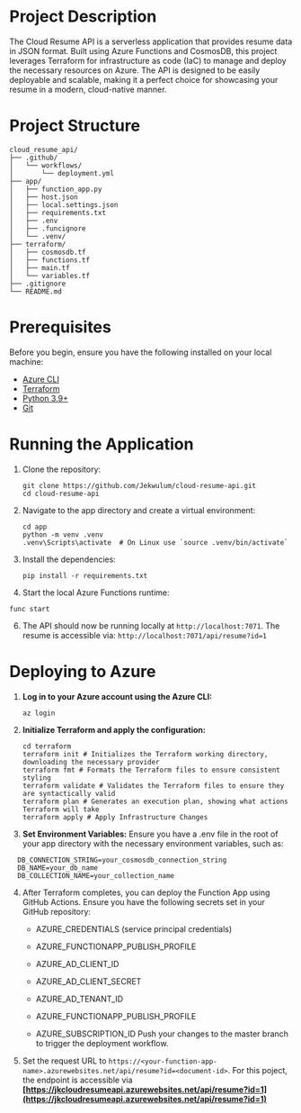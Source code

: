 # Project Description
The Cloud Resume API is a serverless application that provides resume data in JSON format. Built using Azure Functions and CosmosDB, this project leverages Terraform for infrastructure as code (IaC) to manage and deploy the necessary resources on Azure. The API is designed to be easily deployable and scalable, making it a perfect choice for showcasing your resume in a modern, cloud-native manner.

# Project Structure
```shell
cloud_resume_api/
├── .github/
│   └── workflows/
│       └── deployment.yml
├── app/
│   ├── function_app.py
│   ├── host.json
│   ├── local.settings.json
│   ├── requirements.txt
│   ├── .env
│   ├── .funcignore
│   └── .venv/
├── terraform/
│   ├── cosmosdb.tf
│   ├── functions.tf
│   ├── main.tf
│   └── variables.tf
├── .gitignore
└── README.md
```

# Prerequisites
Before you begin, ensure you have the following installed on your local machine:
  - [Azure CLI](https://learn.microsoft.com/en-us/cli/azure/install-azure-cli)
  - [Terraform](https://developer.hashicorp.com/terraform/install?product_intent=terraform)
  - [Python 3.9+](https://www.python.org/downloads/)
  - [Git](https://git-scm.com/downloads)

# Running the Application
1. Clone the repository:
    ```shell
    git clone https://github.com/Jekwulum/cloud-resume-api.git
    cd cloud-resume-api
    ```
2. Navigate to the app directory and create a virtual environment:
   ```shell
   cd app
   python -m venv .venv
   .venv\Scripts\activate  # On Linux use `source .venv/bin/activate`
   ```
3. Install the dependencies:
   ```shell
   pip install -r requirements.txt
   ```
4. Start the local Azure Functions runtime:
  ```shell
  func start
  ```
6. The API should now be running locally at `http://localhost:7071`. The resume is accessible via: `http://localhost:7071/api/resume?id=1`

# Deploying to Azure
1. **Log in to your Azure account using the Azure CLI:**
   ```shell
   az login
   ```
2. **Initialize Terraform and apply the configuration:**
   ```shell
   cd terraform
   terraform init # Initializes the Terraform working directory, downloading the necessary provider
   terraform fmt # Formats the Terraform files to ensure consistent styling
   terraform validate # Validates the Terraform files to ensure they are syntactically valid
   terraform plan # Generates an execution plan, showing what actions Terraform will take
   terraform apply # Apply Infrastructure Changes
   ```
3. **Set Environment Variables:**
Ensure you have a .env file in the root of your app directory with the necessary environment variables, such as:
  ```shell
    DB_CONNECTION_STRING=your_cosmosdb_connection_string
    DB_NAME=your_db_name
    DB_COLLECTION_NAME=your_collection_name
  ```
4. After Terraform completes, you can deploy the Function App using GitHub Actions. Ensure you have the following secrets set in your GitHub repository:
   - AZURE_CREDENTIALS (service principal credentials)
   - AZURE_FUNCTIONAPP_PUBLISH_PROFILE
   - AZURE_AD_CLIENT_ID

   - AZURE_AD_CLIENT_SECRET
   - AZURE_AD_TENANT_ID
   - AZURE_FUNCTIONAPP_PUBLISH_PROFILE
   - AZURE_SUBSCRIPTION_ID
Push your changes to the master branch to trigger the deployment workflow.

5. Set the request URL to `https://<your-function-app-name>.azurewebsites.net/api/resume?id=<document-id>`. For this poject, the endpoint is accessible via **[https://jkcloudresumeapi.azurewebsites.net/api/resume?id=1](https://jkcloudresumeapi.azurewebsites.net/api/resume?id=1)**